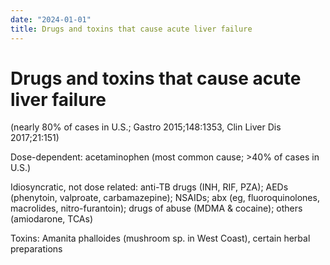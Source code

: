 ```yaml
---
date: "2024-01-01"
title: Drugs and toxins that cause acute liver failure
---
```


# Drugs and toxins that cause acute liver failure

(nearly 80% of cases in U.S.; Gastro 2015;148:1353, Clin Liver Dis 2017;21:151)

Dose-dependent: acetaminophen (most common cause; >40% of cases in U.S.)

Idiosyncratic, not dose related: anti-TB drugs (INH, RIF, PZA); AEDs (phenytoin, valproate, carbamazepine); NSAIDs; abx (eg, fluoroquinolones, macrolides, nitro-furantoin); drugs of abuse (MDMA & cocaine); others (amiodarone, TCAs)

Toxins: Amanita phalloides (mushroom sp. in West Coast), certain herbal preparations
